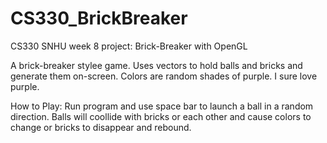 # CS330_BrickBreaker
CS330 SNHU week 8 project: Brick-Breaker with OpenGL

A brick-breaker stylee game.
Uses vectors to hold balls and bricks and generate them on-screen.
Colors are random shades of purple. I sure love purple.

How to Play:
Run program and use space bar to launch a ball in a random direction.
Balls will coollide with bricks or each other and cause colors to change or bricks to disappear and rebound.
